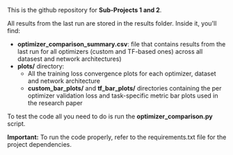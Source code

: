 This is the github repository for **Sub-Projects 1 and 2**.

All results from the last run are stored in the results folder. Inside it, you'll find:
- **optimizer_comparison_summary.csv**: file that contains results from the last run for all optimizers (custom and TF-based ones) across all datasest and network architectures)
- **plots/** directory:
  - All the training loss convergence plots for each optimizer, dataset and network architecture
  - **custom_bar_plots/** and **tf_bar_plots/** directories containing the per optimizer validation loss and task-specific metric bar plots used in the research paper
  
To test the code all you need to do is run the **optimizer_comparison.py** script. 

**Important:** To run the code properly, refer to the requirements.txt file for the project dependencies.

